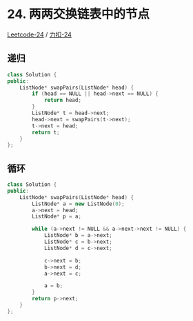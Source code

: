 # 24. 两两交换链表中的节点

[Leetcode-24](https://leetcode.com/problems/swap-nodes-in-pairs/) / [力扣-24](https://leetcode-cn.com/problems/swap-nodes-in-pairs/)

## 递归

```cpp
class Solution {
public:
    ListNode* swapPairs(ListNode* head) {
        if (head == NULL || head->next == NULL) {
            return head;
        }
        ListNode* t = head->next;
        head->next = swapPairs(t->next);
        t->next = head;
        return t;
    }
};
```

## 循环

```cpp
class Solution {
public:
    ListNode* swapPairs(ListNode* head) {
        ListNode* a = new ListNode(0);
        a->next = head;
        ListNode* p = a;

        while (a->next != NULL && a->next->next != NULL) {
            ListNode* b = a->next;
            ListNode* c = b->next;
            ListNode* d = c->next;

            c->next = b;
            b->next = d;
            a->next = c;

            a = b;
        }
        return p->next;
    }
};
```